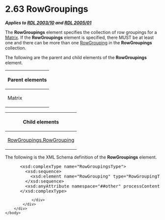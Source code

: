 <html dir="LTR" xmlns:mshelp="http://msdn.microsoft.com/mshelp" xmlns:ddue="http://ddue.schemas.microsoft.com/authoring/2003/5" xmlns:xlink="http://www.w3.org/1999/xlink" xmlns:tool="http://www.microsoft.com/tooltip">
    <head>
        <meta http-equiv="Content-Type" content="text/html; CHARSET=utf-8"></meta>
        <meta name="save" content="history"></meta>
        <title>2.63 RowGroupings</title>
        <xml>
            <mshelp:toctitle title="2.63 RowGroupings"></mshelp:toctitle>
            <mshelp:rltitle title="[MS-RDL]: RowGroupings"></mshelp:rltitle>
            <mshelp:keyword index="A" term="fdd934e6-1fb8-4bc8-aca9-b96560e22e5b"></mshelp:keyword>
            <mshelp:attr name="DCSext.ContentType" value="open specification"></mshelp:attr>
            <mshelp:attr name="AssetID" value="fdd934e6-1fb8-4bc8-aca9-b96560e22e5b"></mshelp:attr>
            <mshelp:attr name="TopicType" value="kbRef"></mshelp:attr>
            <mshelp:attr name="DCSext.Title" value="[MS-RDL]: RowGroupings" />
        </xml>
    </head>
    <body>
        <div id="header">
            <h1 class="heading">2.63 RowGroupings</h1>
        </div>
        <div id="mainSection">
            <div id="mainBody">
                <div id="allHistory" class="saveHistory"></div>
                <div id="sectionSection0" class="section" name="collapseableSection">
                    

<p><b><i>Applies to </i></b><a href="a7e2ad00-07c8-4f6d-80ab-3ad55df7b233.htm"><b><i>RDL 2003/10</i></b></a><b>
<i>and </i></b><a href="3ebe2912-4958-4832-b391-cad1f5e13338.htm"><b><i>RDL 2005/01</i></b></a></p>

<p>The <b>RowGroupings</b> element specifies the collection of
row groupings for a <a href="25419c0a-c7c6-43d7-8ca5-1af842666dcb.htm">Matrix</a>.
If the <b>RowGroupings</b> element is specified, there MUST be at least one and
there can be more than one <a href="b5d38fa6-6490-4b26-8e9d-dcd9571a6378.htm">RowGrouping</a>
in the <b>RowGroupings</b> collection.</p>

<p>The following are the parent and child elements of the <b>RowGroupings</b>
element.</p>

<table>
 <thead>
  <tr>
   <th>
   <p>Parent elements</p>
   </th>
  </tr>
 </thead>
 <tr>
  <td>
  <p>Matrix</p>
  </td>
 </tr>
</table>

<p> </p>

<table>
 <thead>
  <tr>
   <th>
   <p>Child elements</p>
   </th>
  </tr>
 </thead>
 <tr>
  <td>
  <p><a href="8b891b78-0709-418b-9be7-b1dc9da8f57d.htm">RowGroupings.RowGrouping</a></p>
  </td>
 </tr>
</table>

<p>The following is the XML Schema definition of the <b>RowGroupings</b>
element.</p>

<dl>
<dd>
<div><pre> &lt;xsd:complexType name=&quot;RowGroupingsType&quot;&gt;
   &lt;xsd:sequence&gt;
     &lt;xsd:element name=&quot;RowGrouping&quot; type=&quot;RowGroupingType&quot; maxOccurs=&quot;unbounded&quot; /&gt;
   &lt;/xsd:sequence&gt;
   &lt;xsd:anyAttribute namespace=&quot;##other&quot; processContents=&quot;skip&quot; /&gt;
 &lt;/xsd:complexType&gt;
</pre></div>
</dd></dl>


                </div>
            </div>
        </div>
    </body>
</html>